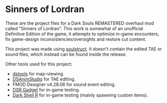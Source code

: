 # Sinners of Lordran
These are the project files for a Dark Souls REMASTERED overhaul mod called "Sinners of Lordran". This work is somewhat of an unofficial Definitive Edition of the game, it attempts to optimize in-game encounters, fix game-design inconsistencies/oversights and restore cut content.

This project was made using [soulstruct](https://github.com/Grimrukh/soulstruct).
It doesn't contain the edited TAE or sound files, which instead can be found inside the release.

Other tools used for this project:
* [dstools](https://github.com/katalash/dstools) for map-viewing.
* [DSAnimStudio](https://github.com/Meowmaritus/DSAnimStudio) for TAE editing.
* FMOD Designer v4.28.06 for sound event editing.
* [DSR Gadget](https://github.com/JKAnderson/DSR-Gadget) for in-game testing.
* [Dark Shell R](https://github.com/Nahnahchi/dark-shell-R) for in-game testing (mainly spawning custom items).
